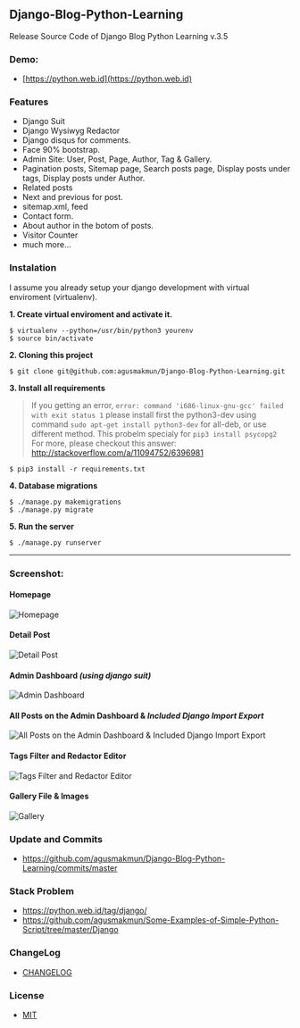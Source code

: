 Django-Blog-Python-Learning
-------

Release Source Code of Django Blog Python Learning v.3.5

### Demo:
- [https://python.web.id](https://python.web.id)

### Features

- Django Suit
- Django Wysiwyg Redactor
- Django disqus for comments.
- Face 90% bootstrap.
- Admin Site: User, Post, Page, Author, Tag & Gallery.
- Pagination posts, Sitemap page, Search posts page, Display posts under tags, Display posts under Author.
- Related posts
- Next and previous for post.
- sitemap.xml, feed
- Contact form.
- About author in the botom of posts.
- Visitor Counter
- much more...

### Instalation

I assume you already setup your django development with virtual enviroment (virtualenv).

**1. Create virtual enviroment and activate it.**

```
$ virtualenv --python=/usr/bin/python3 yourenv
$ source bin/activate
```

**2. Cloning this project**

```
$ git clone git@github.com:agusmakmun/Django-Blog-Python-Learning.git
```

**3. Install all requirements**

> If you getting an error, `error: command 'i686-linux-gnu-gcc' failed with exit status 1`
> please install first the python3-dev
> using command `sudo apt-get install python3-dev` for all-deb, or use different method.
> This probelm specialy for `pip3 install psycopg2`
> For more, please checkout this answer: http://stackoverflow.com/a/11094752/6396981

```
$ pip3 install -r requirements.txt
```

**4. Database migrations**

```
$ ./manage.py makemigrations
$ ./manage.py migrate
```

**5. Run the server**

```
$ ./manage.py runserver
```
-------

### Screenshot:

#### Homepage

![Homepage](__screenshot/1_homepage.png  "Homepage")

#### Detail Post

![Detail Post](__screenshot/2_detail_post.png  "Detail Post")

#### Admin Dashboard _(using django suit)_

![Admin Dashboard](__screenshot/3_admin.png  "Admin Dashboard")

#### All Posts on the Admin Dashboard & _Included Django Import Export_

![All Posts on the Admin Dashboard & Included Django Import Export](__screenshot/4_admin_posts.png  "All Posts on the Admin Dashboard & Included Django Import Export")

#### Tags Filter and Redactor Editor

![Tags Filter and Redactor Editor](__screenshot/5_admin_post_editor.png  "Tags Filter and Redactor Editor")

#### Gallery File & Images

![Gallery](__screenshot/6_admin_gallery.png  "Gallery")

### Update and Commits

- https://github.com/agusmakmun/Django-Blog-Python-Learning/commits/master

### Stack Problem

- https://python.web.id/tag/django/
- https://github.com/agusmakmun/Some-Examples-of-Simple-Python-Script/tree/master/Django


### ChangeLog

* [CHANGELOG](CHANGELOG.md#v35)


### License

* [MIT](LICENSE)
